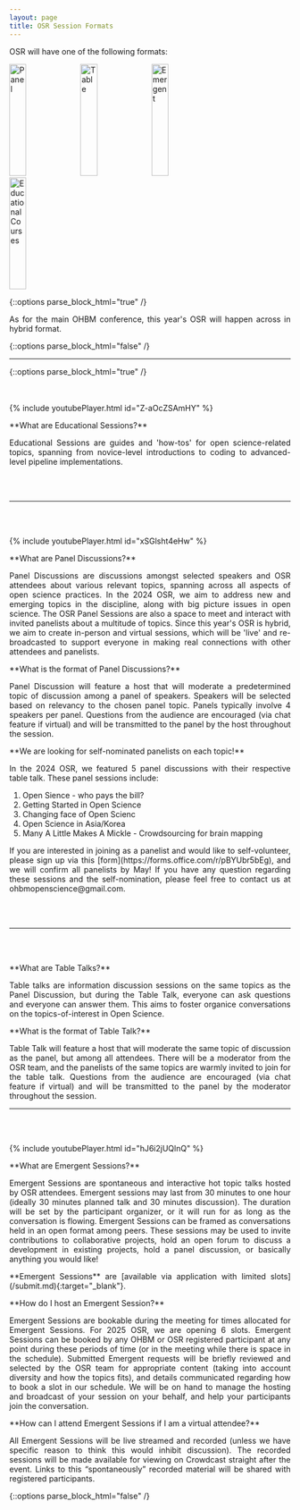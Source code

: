 ```yaml
---
layout: page
title: OSR Session Formats
---
```


OSR will have one of the following formats:

<div class="column">
    <!-- <a href="#educational"><img src="../img/educational_geg.svg" height="250" style="width:32%" alt="OSR-Ed"></a> -->
    <a href="#panel"><img src="../img/Panel_geg.png" height="200" style="width:24.5%" alt="Panel"></a>
    <a href="#tabletalk"><img src="../img/Table_geg.png" height="200" style="width:24.5%" alt="Table"></a>
    <a href="#emergent"><img src="../img/Emergent_geg.png" height="200" style="width:24.5%" alt="Emergent"></a>
    <a href="#educational"><img src="../img/educational_geg.png" height="200" style="width:24.5%" alt="Educational Courses"></a>
</div>

{::options parse_block_html="true" /}
<p align="justify">
As for the main OHBM conference, this year's OSR will happen across in hybrid format.
</p>
{::options parse_block_html="false" /}

---

{::options parse_block_html="true" /}

<div id='educational'></div>
<br/>
<br/>
{% include youtubePlayer.html id="Z-aOcZSAmHY" %}
<p align="justify">**What are Educational Sessions?**</p>

<p align="justify">Educational Sessions are guides and 'how-tos' for open science-related topics, spanning from novice-level introductions to coding to advanced-level pipeline implementations.</p>

<!-- <p align="justify">**How can I view Educational Sessions?**</p>
<p align="justify"> Educational Sessions are pre-recorded and broadcast for everyone, anytime, and in any time zone! The educational sessions will forever live on Youtube and DouYu. You can also leave questions on the video posts and speakers will be encouraged to get back to you.</p> -->

<br/>
<br/>

---

<div id='panel'></div>
<br/>
<br/>

{% include youtubePlayer.html id="xSGlsht4eHw" %}
<p align="justify">**What are Panel Discussions?**</p>
<p align="justify"> Panel Discussions are discussions amongst selected speakers and OSR attendees about various relevant topics, spanning across all aspects of open science practices.
In the 2024 OSR, we aim to address new and emerging topics in the discipline, along with big picture issues in open science. The OSR Panel Sessions are also a space to meet and interact with invited panelists about a multitude of topics. Since this year's OSR is hybrid, we aim to create in-person and virtual sessions, which will be 'live' and re-broadcasted to support everyone in making real connections with other attendees and panelists.</p>

<p align="justify">**What is the format of Panel Discussions?**</p>
<p align="justify">Panel Discussion will feature a host that will moderate a predetermined topic of discussion among a panel of speakers.
Speakers will be selected based on relevancy to the chosen panel topic. Panels typically involve 4 speakers per panel.
Questions from the audience are encouraged (via chat feature if virtual) and will be transmitted to the panel by the host throughout the session.</p>

<p align="justify">**We are looking for self-nominated panelists on each topic!**</p>
<p align="justify"> In the 2024 OSR, we featured 5 panel discussions with their respective table talk. These panel sessions include:</p>
<ol>
  <li>Open Sience - who pays the bill?</li>
  <li>Getting Started in Open Science</li>
  <li>Changing face of Open Scienc</li>
  <li>Open Science in Asia/Korea</li>
  <li>Many A Little Makes A Mickle - Crowdsourcing for brain mapping</li>
</ol>
<p align="justify"> If you are interested in joining as a panelist and would like to self-volunteer, please sign up via this [form](https://forms.office.com/r/pBYUbr5bEg), and we will confirm all panelists by May! If you have any question regarding these sessions and the self-nomination, please feel free to contact us at ohbmopenscience@gmail.com.</p>

<br/>
<br/>

---

<div id='tabletalk'></div>
<br/>
<br/>

<p align="justify">**What are Table Talks?**</p>
<p align="justify"> Table talks are information discussion sessions on the same topics as the Panel Discussion, but during the Table Talk, everyone can ask questions and everyone can answer them. This aims to foster organice conversations on the topics-of-interest in Open Science.</p>

<p align="justify">**What is the format of Table Talk?**</p>
<p align="justify">Table Talk will feature a host that will moderate the same topic of discussion as the panel, but among all attendees.
There will be a moderator from the OSR team, and the panelists of the same topics are warmly invited to join for the table talk. 
Questions from the audience are encouraged (via chat feature if virtual) and will be transmitted to the panel by the moderator throughout the session.</p>

---

<div id='emergent'></div>
<br/>
<br/>

{% include youtubePlayer.html id="hJ6i2jUQlnQ" %}
<p align="justify">**What are Emergent Sessions?**</p>
<p align="justify"> Emergent Sessions are spontaneous and interactive hot topic talks hosted by OSR attendees. Emergent sessions may last from 30 minutes to one hour (ideally 30 minutes planned talk and 30 minutes discussion). The duration will be set by the participant organizer, or it will run for as long as the conversation is flowing. Emergent Sessions can be framed as conversations held in an open format among peers. These sessions may be used to invite contributions to collaborative projects, hold an open forum to discuss a development in existing projects, hold a panel discussion, or basically anything you would like!</p>

<p align="justify">**Emergent Sessions** are [available via application with limited slots](/submit.md){:target="_blank"}.</p>

<p align="justify">**How do I host an Emergent Session?**</p>
<p align="justify"> Emergent Sessions are bookable during the meeting for times allocated for Emergent Sessions.
For 2025 OSR, we are opening 6 slots.
Emergent Sessions can be booked by any OHBM or OSR registered participant at any point during these periods of time (or in the meeting while there is space in the schedule).
Submitted Emergent requests will be briefly reviewed and selected by the OSR team for appropriate content (taking into account diversity and how the topics fits), and details communicated regarding how to book a slot in our schedule. We will be on hand to manage the hosting and broadcast of your session on your behalf, and help your participants join the conversation.</p>

<p align="justify">**How can I attend Emergent Sessions if I am a virtual attendee?**</p>
<p align="justify"> All Emergent Sessions will be live streamed and recorded (unless we have specific reason to think this would inhibit discussion). The recorded sessions will be made available for viewing on Crowdcast straight after the event. Links to this “spontaneously” recorded material will be shared with registered participants.</p>

<!-- ---

<div id='openmic'></div>
<br/>
<br/>

<p align="justify">**What are Open Mics?**</p>
<p align="justify"> Open Mics is a session with spontaneous 5-minute presentations. These can be any <b>Open-Science-related</b> thing; for example, a promotion of software, a presentation of research you would like to share, a statement or message you would like to share with the community, or just something you want to say. There will be no questions to the speakers after each presentation, but we hope these short talks inspire conversations. The Open Mic session will last one hour and therefore includes 12 spots, all ideas are welcomed on a first-come-first-serve basis.</p>

<p align="justify">**How to sign up?**</p>
<p align="justify"> Please sign up by filling the following form, and we welcome both virtual and in-person presentors. The Open Mics session will feature a host who will call your name when you are the next to present and control the presentation time.</p>

<iframe width="640px" height="480px" src="https://forms.office.com/Pages/ResponsePage.aspx?id=DQSIkWdsW0yxEjajBLZtrQAAAAAAAAAAAAMAAC9pqdJUMUxUMlk3UVhFNERWSFIzQzlEWktRMFdUNC4u&embed=true" frameborder="0" marginwidth="0" marginheight="0" style="border: none; max-width:100%; max-height:100vh" allowfullscreen webkitallowfullscreen mozallowfullscreen msallowfullscreen> </iframe> -->


{::options parse_block_html="false" /}
